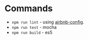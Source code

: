 # Commands

- `npm run lint` -  using [airbnb-config](https://github.com/airbnb/javascript/tree/master/packages/eslint-config-airbnb).  
- `npm run test` - mocha
- `npm run build` - es5
